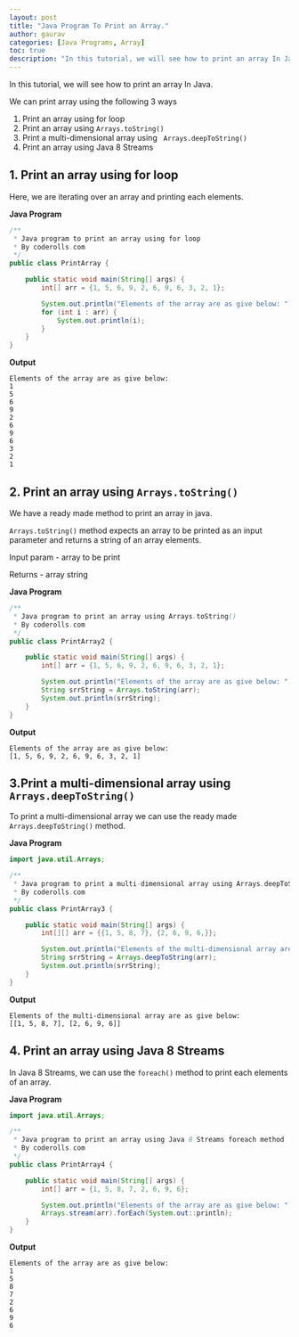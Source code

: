 ```yaml
---
layout: post  
title: "Java Program To Print an Array."  
author: gaurav  
categories: [Java Programs, Array]  
toc: true
description: "In this tutorial, we will see how to print an array In Java."
---
```


In this tutorial, we will see how to print an array In Java.

We can print array using the following 3 ways

1. Print an array using for loop
2. Print an array using `Arrays.toString()`
3. Print a multi-dimensional array using ` Arrays.deepToString()`
4. Print an array using Java 8 Streams 

## 1. Print an array using for loop

Here, we are iterating over an array and printing each elements.

**Java Program**

```java
/**
 * Java program to print an array using for loop
 * By coderolls.com
 */
public class PrintArray {

    public static void main(String[] args) {
        int[] arr = {1, 5, 6, 9, 2, 6, 9, 6, 3, 2, 1};

        System.out.println("Elements of the array are as give below: ");
        for (int i : arr) {
            System.out.println(i);
        }
    }
}
```

**Output**

```
Elements of the array are as give below: 
1
5
6
9
2
6
9
6
3
2
1
```

## 2. Print an array using `Arrays.toString()`

We have a ready made method to print an array in java.

`Arrays.toString()` method expects an array to be printed as an input parameter and returns a string of an array elements.

Input param - array to be  print

Returns - array string

**Java Program**

```java
/**
 * Java program to print an array using Arrays.toString()
 * By coderolls.com
 */
public class PrintArray2 {

    public static void main(String[] args) {
        int[] arr = {1, 5, 6, 9, 2, 6, 9, 6, 3, 2, 1};

        System.out.println("Elements of the array are as give below: ");
        String srrString = Arrays.toString(arr);
        System.out.println(srrString);
    }
}
```

**Output**

```
Elements of the array are as give below: 
[1, 5, 6, 9, 2, 6, 9, 6, 3, 2, 1]
```



## 3.Print a multi-dimensional array using `Arrays.deepToString()`

To print a multi-dimensional array we can use the ready made `Arrays.deepToString()` method.

**Java Program**

```java
import java.util.Arrays;

/**
 * Java program to print a multi-dimensional array using Arrays.deepToString()
 * By coderolls.com
 */
public class PrintArray3 {

    public static void main(String[] args) {
        int[][] arr = {{1, 5, 8, 7}, {2, 6, 9, 6,}};

        System.out.println("Elements of the multi-dimensional array are as give below: ");
        String srrString = Arrays.deepToString(arr);
        System.out.println(srrString);
    }
}
```

**Output**

```
Elements of the multi-dimensional array are as give below: 
[[1, 5, 8, 7], [2, 6, 9, 6]]
```

## 4. Print an array using Java 8 Streams 

In Java 8 Streams, we can use the `foreach()` method to print each elements of an array.

**Java Program**

```java
import java.util.Arrays;

/**
 * Java program to print an array using Java 8 Streams foreach method
 * By coderolls.com
 */
public class PrintArray4 {

    public static void main(String[] args) {
        int[] arr = {1, 5, 8, 7, 2, 6, 9, 6};

        System.out.println("Elements of the array are as give below: ");
        Arrays.stream(arr).forEach(System.out::println);
    }
}
```

**Output**

```
Elements of the array are as give below: 
1
5
8
7
2
6
9
6
```

